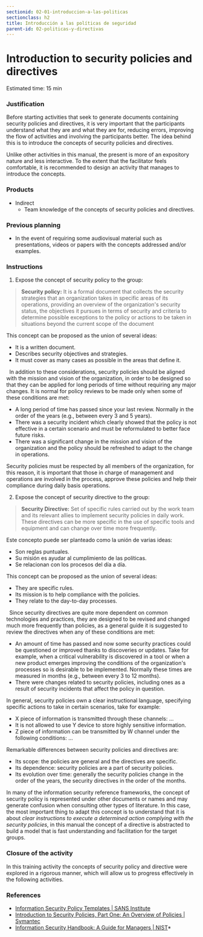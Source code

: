 ```yaml
---
sectionid: 02-01-introduccion-a-las-politicas
sectionclass: h2
title: Introducción a las políticas de seguridad
parent-id: 02-politicas-y-directivas
---
```

# Introduction to security policies and directives
Estimated time: 15 min

### Justification
Before starting activities that seek to generate documents containing security policies and directives, it is very important that the participants understand what they are and what they are for, reducing errors, improving the flow of activities and involving the participants better. The idea behind this is to introduce the concepts of security policies and directives.

Unlike other activities in this manual, the present is more of an expository nature and less interactive. To the extent that the facilitator feels comfortable, it is recommended to design an activity that manages to introduce the concepts.

### Products
* Indirect
  * Team knowledge of the concepts of security policies and directives.

### Previous planning
* In the event of requiring some audiovisual material such as presentations, videos or papers with the concepts addressed and/or examples.

### Instructions
1. Expose the concept of security policy to the group:

  > **Security policy:** It is a formal document that collects the security strategies that an organization takes in specific areas of its operations, providing an overview of the  organization's security status, the objectives it pursues in terms of security and criteria to determine possible exceptions to the policy or actions to be taken in situations beyond the current scope of the document

 This concept can be proposed as the union of several ideas:
* It is a written document.
* Describes security objectives and strategies.
* It must cover as many cases as possible in the areas that define it.

  In addition to these considerations, security policies should be aligned with the mission and vision of the organization, in order to be designed so that they can be applied for long periods of time without requiring any major changes. It is normal for policy reviews to be made only when some of these conditions are met:

* A long period of time has passed since your last review. Normally in the order of the years (e.g., between every 3 and 5 years).
* There was a security incident which clearly showed that the policy is not effective in a certain scenario and must be reformulated to better face future risks.
* There was a significant change in the mission and vision of the organization and the policy should be refreshed to adapt to the change in operations.

Security policies must be respected by all members of the organization, for this reason, it is important that those in charge of management and operations are involved in the process, approve these policies and help their compliance during daily basis operations.

2. Expose the concept of security directive to the group:

 > **Security Directive:** Set of specific rules carried out by the work team and its relevant allies to implement security policies in daily work. These directives can be more specific in the use of specific tools and equipment and can change over time more frequently.

Este concepto puede ser planteado como la unión de varias ideas:
  * Son reglas puntuales.
  * Su misión es ayudar al cumplimiento de las políticas.
  * Se relacionan con los procesos del día a día.

This concept can be proposed as the union of several ideas:
* They are specific rules.
* Its mission is to help compliance with the policies.
* They relate to the day-to-day processes.

  Since security directives are quite more dependent on common technologies and practices, they are designed to be revised and changed much more frequently than policies, as a general guide it is suggested to review the directives when any of these conditions are met:
* An amount of time has passed and now some security practices could be questioned or improved thanks to discoveries or updates. Take for example, when a critical vulnerability is discovered in a tool or when a new product emerges improving the conditions of the organization's processes so is desirable to be implemented. Normally these times are measured in months (e.g., between every 3 to 12 months).
* There were changes related to security policies, including ones as a result of security incidents that affect the policy in question.

In general, security policies own a clear instructional language, specifying specific actions to take in certain scenarios, take for example:
* X piece of information is transmitted through these channels: ...
* It is not allowed to use Y device to store highly sensitive information.
* Z piece of information can be transmitted by W channel under the following conditions: ...

Remarkable differences between security policies and directives are:
* Its scope: the policies are general and the directives are specific.
* Its dependence: security policies are a part of security policies.
* Its evolution over time: generally the security policies change in the order of the years, the security directives in the order of the months.

In many of the information security reference frameworks, the concept of security policy is represented under other documents or names and may generate confusion when consulting other types of literature. In this case, the most important thing to adapt this concept is to understand that it is about *clear instructions to execute a determined action complying with the security policies*, in this manual the concept of a directive is abstracted to build a model that is fast understanding and facilitation for the target groups.

### Closure of the activity
In this training activity the concepts of security policy and directive were explored in a rigorous manner, which will allow us to progress effectively in the following activities.

### References
* [Information Security Policy Templates | SANS Institute](https://www.sans.org/security-resources/policies)
* [Introduction to Security Policies, Part One: An Overview of Policies | Symantec](https://www.symantec.com/connect/articles/introduction-security-policies-part-one-overview-policies)
* [Information Security Handbook: A Guide for Managers | NIST](http://nvlpubs.nist.gov/nistpubs/Legacy/SP/nistspecialpublication800-100.pdf)* 